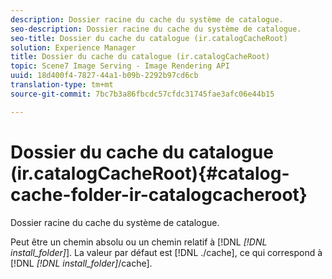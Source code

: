 ```yaml
---
description: Dossier racine du cache du système de catalogue.
seo-description: Dossier racine du cache du système de catalogue.
seo-title: Dossier du cache du catalogue (ir.catalogCacheRoot)
solution: Experience Manager
title: Dossier du cache du catalogue (ir.catalogCacheRoot)
topic: Scene7 Image Serving - Image Rendering API
uuid: 18d400f4-7827-44a1-b09b-2292b97cd6cb
translation-type: tm+mt
source-git-commit: 7bc7b3a86fbcdc57cfdc31745fae3afc06e44b15

---
```



# Dossier du cache du catalogue (ir.catalogCacheRoot){#catalog-cache-folder-ir-catalogcacheroot}

Dossier racine du cache du système de catalogue.

Peut être un chemin absolu ou un chemin relatif à [!DNL *[!DNL install_folder]*]. La valeur par défaut est [!DNL ./cache], ce qui correspond à [!DNL *[!DNL install_folder]*/cache].
